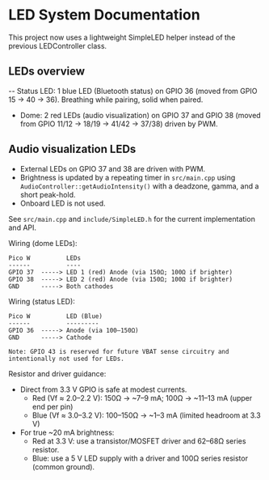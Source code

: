 # LED System Documentation

This project now uses a lightweight SimpleLED helper instead of the previous LEDController class.

## LEDs overview

-- Status LED: 1 blue LED (Bluetooth status) on GPIO 36 (moved from GPIO 15 -> 40 -> 36). Breathing while pairing, solid when paired.
- Dome: 2 red LEDs (audio visualization) on GPIO 37 and GPIO 38 (moved from GPIO 11/12 -> 18/19 -> 41/42 -> 37/38) driven by PWM.

## Audio visualization LEDs

- External LEDs on GPIO 37 and 38 are driven with PWM.
- Brightness is updated by a repeating timer in `src/main.cpp` using `AudioController::getAudioIntensity()` with a deadzone, gamma, and a short peak-hold.
- Onboard LED is not used.

See `src/main.cpp` and `include/SimpleLED.h` for the current implementation and API.

Wiring (dome LEDs):

```text
Pico W          LEDs
------          ----
GPIO 37  -----> LED 1 (red) Anode (via 150Ω; 100Ω if brighter)
GPIO 38  -----> LED 2 (red) Anode (via 150Ω; 100Ω if brighter)
GND      -----> Both cathodes
```

Wiring (status LED):

```text
Pico W          LED (Blue)
------          ---------
GPIO 36  -----> Anode (via 100–150Ω)
GND      -----> Cathode

Note: GPIO 43 is reserved for future VBAT sense circuitry and intentionally not used for LEDs.
```

Resistor and driver guidance:

- Direct from 3.3 V GPIO is safe at modest currents.
	- Red (Vf ≈ 2.0–2.2 V): 150Ω → ~7–9 mA; 100Ω → ~11–13 mA (upper end per pin)
	- Blue (Vf ≈ 3.0–3.2 V): 100–150Ω → ~1–3 mA (limited headroom at 3.3 V)
- For true ~20 mA brightness:
	- Red at 3.3 V: use a transistor/MOSFET driver and 62–68Ω series resistor.
	- Blue: use a 5 V LED supply with a driver and 100Ω series resistor (common ground).
